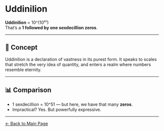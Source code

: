 # Uddinilion

**Uddinilion** = 10^(10⁵¹)  
That’s a **1 followed by one sexdecillion zeros**.

---

## 🧠 Concept

Uddinilion is a declaration of vastness in its purest form. It speaks to scales that stretch the very idea of quantity, and enters a realm where numbers resemble eternity.

---

## 📊 Comparison

- 1 sexdecillion = 10^51 — but here, we have that many **zeros**.
- Impractical? Yes. But powerfully expressive.

---

[← Back to Main Page](./)
